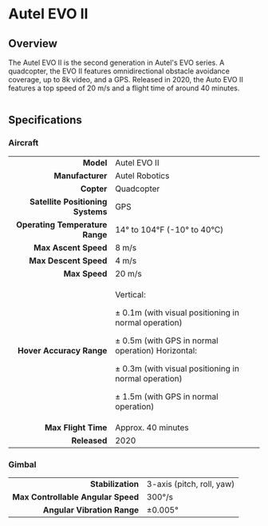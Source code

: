 # Autel EVO II

## Overview

The Autel EVO II is the second generation in Autel's EVO series.  A quadcopter, the EVO II features omnidirectional obstacle avoidance coverage, up to 8k video, and a GPS.  Released in 2020, the Auto EVO II features a top speed of 20 m/s and a flight time of around 40 minutes.

<figure><img src="../../../.gitbook/assets/image (101).png" alt=""><figcaption></figcaption></figure>

## Specifications

### Aircraft

|                                   |                                                                                                                                                                                                                                                |
| --------------------------------: | ---------------------------------------------------------------------------------------------------------------------------------------------------------------------------------------------------------------------------------------------- |
|                         **Model** | Autel EVO II                                                                                                                                                                                                                                   |
|                  **Manufacturer** | Autel Robotics                                                                                                                                                                                                                                 |
|                        **Copter** | Quadcopter                                                                                                                                                                                                                                     |
| **Satellite Positioning Systems** | GPS                                                                                                                                                                                                                                            |
|   **Operating Temperature Range** | 14° to 104℉ (-10° to 40℃)                                                                                                                                                                                                                      |
|              **Max Ascent Speed** | 8 m/s                                                                                                                                                                                                                                          |
|             **Max Descent Speed** | 4 m/s                                                                                                                                                                                                                                          |
|                     **Max Speed** | 20 m/s                                                                                                                                                                                                                                         |
|          **Hover Accuracy Range** | <p>Vertical: </p><p>± 0.1m (with visual positioning in normal operation) </p><p>± 0.5m (with GPS in normal operation) Horizontal: </p><p>± 0.3m (with visual positioning in normal operation) </p><p>± 1.5m (with GPS in normal operation)</p> |
|               **Max Flight Time** | Approx. 40 minutes                                                                                                                                                                                                                             |
|                      **Released** | 2020                                                                                                                                                                                                                                           |

### Gimbal

|                                    |                           |
| ---------------------------------: | ------------------------- |
|                  **Stabilization** | 3-axis (pitch, roll, yaw) |
| **Max Controllable Angular Speed** | 300°/s                    |
|        **Angular Vibration Range** | ±0.005°                   |
